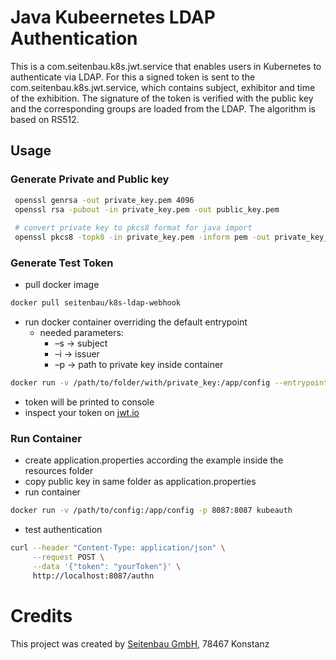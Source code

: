 # Java Kubeernetes LDAP Authentication

This is a com.seitenbau.k8s.jwt.service that enables users in Kubernetes to authenticate via LDAP.  For this a signed token is sent to the com.seitenbau.k8s.jwt.service, which contains subject, exhibitor and time of the exhibition. The signature of the token is verified with the public key and the corresponding groups are loaded from the LDAP. The algorithm is based on RS512. 


## Usage
### Generate Private and Public key

```bash
 openssl genrsa -out private_key.pem 4096
 openssl rsa -pubout -in private_key.pem -out public_key.pem
 
 # convert private key to pkcs8 format for java import
 openssl pkcs8 -topk8 -in private_key.pem -inform pem -out private_key_pkcs8.pem -outform pem -nocrypt
```

### Generate Test Token

- pull docker image
```bash
docker pull seitenbau/k8s-ldap-webhook
```
- run docker container overriding the default entrypoint
    - needed parameters:
        - &ndash;s &rarr; subject
        - &ndash;i &rarr; issuer
        - &ndash;p &rarr; path to private key inside container 
```bash
docker run -v /path/to/folder/with/private_key:/app/config --entrypoint ./token.sh kubeauth -s subject -i issuer -p ./config/<private_key_name>.pem
```
- token will be printed to console
- inspect your token on [jwt.io](https://jwt.io/)

### Run Container
- create application.properties according the example inside the resources folder
- copy public key in same folder as application.properties
- run container
```bash
docker run -v /path/to/config:/app/config -p 8087:8087 kubeauth
```
- test authentication
```bash
curl --header "Content-Type: application/json" \
     --request POST \
     --data '{"token": "yourToken"}' \
     http://localhost:8087/authn
```

# Credits

This project was created by [Seitenbau GmbH](https://www.seitenbau.com/), 78467 Konstanz